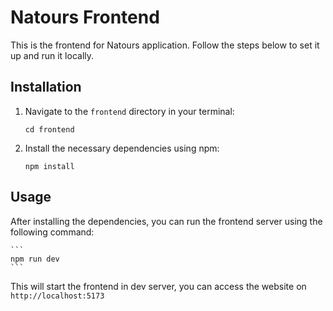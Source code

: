 # Natours Frontend

This is the frontend for Natours application. Follow the steps below to set it up and run it locally.

## Installation

1. Navigate to the `frontend` directory in your terminal:

   ```
   cd frontend
   ```

2. Install the necessary dependencies using npm:

   ```
   npm install
   ```

## Usage

After installing the dependencies, you can run the frontend server using the following command:

    ```
    npm run dev
    ```

This will start the frontend in dev server, you can access the website on `http://localhost:5173`
